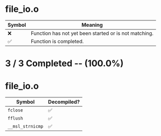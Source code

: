 # file_io.o
| Symbol | Meaning 
| ------------- | ------------- 
| :x: | Function has not yet been started or is not matching. 
| :white_check_mark: | Function is completed. 


# 3 / 3 Completed -- (100.0%)
# file_io.o
| Symbol | Decompiled? |
| ------------- | ------------- |
| `fclose` | :white_check_mark: |
| `fflush` | :white_check_mark: |
| `__msl_strnicmp` | :white_check_mark: |
